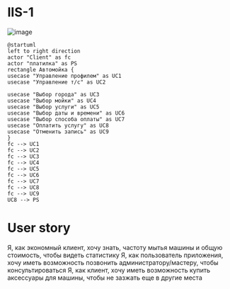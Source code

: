 # IIS-1
![image](https://github.com/user-attachments/assets/7522bf76-427d-4145-8325-c18877db0428)
```
@startuml
left to right direction
actor "Client" as fc
actor "платилка" as PS
rectangle Автомойка {
usecase "Управление профилем" as UC1
usecase "Управление т/с" as UC2

usecase "Выбор города" as UC3
usecase "Выбор мойки" as UC4
usecase "Выбор услуги" as UC5
usecase "Выбор даты и времени" as UC6
usecase "Выбор способа оплаты" as UC7
usecase "Оплатить услугу" as UC8
usecase "Отменить запись" as UC9
}
fc --> UC1
fc --> UC2
fc --> UC3
fc --> UC4
fc --> UC5
fc --> UC6
fc --> UC7
fc --> UC8
fc --> UC9
UC8 --> PS
```
# User story
Я, как экономный клиент, хочу знать, частоту мытья машины и общую стоимость, чтобы видеть статистику
Я, как пользователь приложения, хочу иметь возможность позвонить администратору/мастеру, чтобы консультироваться
Я, как клиент, хочу иметь возможность купить аксессуары для машины, чтобы не зазжать еще в другие места
